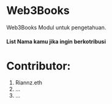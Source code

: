 # Web3Books
Web3Books Modul untuk pengetahuan.


#### List Nama kamu jika ingin berkotribusi

# Contributor:

1. Riannz.eth
2. ...
3. ...
